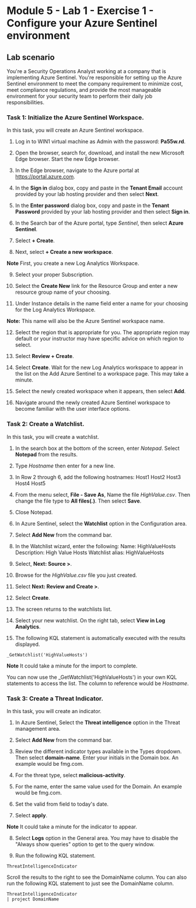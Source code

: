 # Module 5 - Lab 1 - Exercise 1 - Configure your Azure Sentinel environment

## Lab scenario

You're a Security Operations Analyst working at a company that is implementing Azure Sentinel. You're responsible for setting up the Azure Sentinel environment to meet the company requirement to minimize cost, meet compliance regulations, and provide the most manageable environment for your security team to perform their daily job responsibilities.

### Task 1: Initialize the Azure Sentinel Workspace.

In this task, you will create an Azure Sentinel workspace.

1. Log in to WIN1 virtual machine as Admin with the password: **Pa55w.rd**.  

2.  Open the browser, search for, download, and install the new Microsoft Edge browser. Start the new Edge browser.

3.  In the Edge browser, navigate to the Azure portal at https://portal.azure.com.

4. In the **Sign in** dialog box, copy and paste in the **Tenant Email** account provided by your lab hosting provider and then select **Next**.

5. In the **Enter password** dialog box, copy and paste in the **Tenant Password** provided by your lab hosting provider and then select **Sign in**.

6. In the Search bar of the Azure portal, type *Sentinel*, then select **Azure Sentinel**.

7. Select **+ Create**.

8. Next, select **+ Create a new workspace**.

**Note** First, you create a new Log Analytics Workspace.

9. Select your proper Subscription.

10. Select the **Create New** link for the Resource Group and enter a new resource group name of your choosing.

11. Under Instance details in the name field enter a name for your choosing for the Log Analytics Workspace.

**Note:** This name will also be the Azure Sentinel workspace name.

12. Select the region that is appropriate for you.  The appropriate region may default or your instructor may have specific advice on which region to select.  

13. Select **Review + Create**.

14. Select **Create**. Wait for the new Log Analytics workspace to appear in the list on the Add Azure Sentinel to a workspace page.  This may take a minute.

16. Select the newly created workspace when it appears, then select **Add**.

17. Navigate around the newly created Azure Sentinel workspace to become familiar with the user interface options.

### Task 2: Create a Watchlist.

In this task, you will create a watchlist.

1. In the search box at the bottom of the screen, enter *Notepad*.  Select **Notepad** from the results.

2. Type *Hostname* then enter for a new line.

3. In Row 2 through 6, add the following hostnames:
    Host1
    Host2
    Host3
    Host4
    Host5

4. From the menu select, **File - Save As**, Name the file *HighValue.csv*.  Then change the file type to **All files(*.*)**.  Then select **Save**.

5. Close Notepad.

6. In Azure Sentinel, select the **Watchlist** option in the Configuration area.

7. Select **Add New** from the command bar.

8. In the Watchlist wizard, enter the following:
    Name: HighValueHosts
    Description: High Value Hosts
    Watchlist alias: HighValueHosts

9. Select, **Next: Source >**.

10. Browse for the *HighValue.csv* file you just created.

11. Select **Next: Review and Create >**.

12. Select **Create**.

13. The screen returns to the watchlists list.

14. Select your new watchlist.  On the right tab, select **View in Log Analytics**.

15. The following KQL statement is automatically executed with the results displayed.

```KQL
_GetWatchlist('HighValueHosts')
```
**Note** It could take a minute for the import to complete.

You can now use the _GetWatchlist('HighValueHosts') in your own KQL statements to access the list. The column to reference would be *Hostname*.

### Task 3: Create a Threat Indicator.

In this task, you will create an indicator.

1. In Azure Sentinel, Select the **Threat intelligence** option in the Threat management area.

2. Select **Add New** from the command bar.

3. Review the different indicator types available in the Types dropdown.  Then select **domain-name**. Enter your initials in the Domain box. An example would be fmg.com.

4. For the threat type, select **malicious-activity**.

5. For the name, enter the same value used for the Domain. An example would be fmg.com.

6. Set the valid from field to today's date.

7. Select **apply**.

**Note** It could take a minute for the indicator to appear.

8. Select **Logs** option in the General area.  You may have to disable the "Always show queries" option to get to the query window.

9. Run the following KQL statement.

```KQL
ThreatIntelligenceIndicator 
```
Scroll the results to the right to see the DomainName column. You can also run the following KQL statement to just see the DomainName column.  

```KQL
ThreatIntelligenceIndicator 
| project DomainName
```
